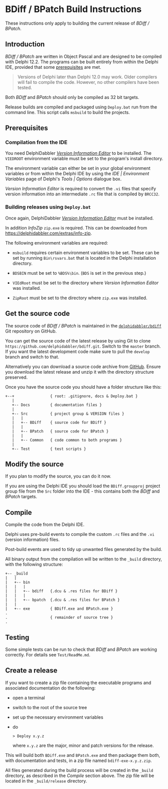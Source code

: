 # BDiff / BPatch Build Instructions

These instructions only apply to building the current release of _BDiff / BPatch_.

## Introduction

_BDiff / BPatch_ are written in Object Pascal and are designed to be compiled with Delphi 12.2. The programs can be built entirely from within the Delphi IDE, provided that some [prerequisites](#prerequisites) are met.

> Versions of Delphi later than Delphi 12.0 may work. Older compilers will fail to compile the code. However, no other compilers have been tested.

Both _BDiff_ and _BPatch_ should only be compiled as 32 bit targets.

Release builds are compiled and packaged using `Deploy.bat` run from the command line. This script calls `msbuild` to build the projects.

## Prerequisites

### Compilation from the IDE

You need DelphiDabbler [_Version Information Editor_](https://github.com/delphidabbler/vied/releases) to be installed. The `VIEDROOT` environment variable must be set to the program's install directory.

The environment variable can either be set in your global environment variables or from within the Delphi IDE by using the _IDE | Environment Variables_ page of Delphi's _Tools | Options_ dialogue box.

_Version Information Editor_ is required to convert the `.vi` files that specify version information into an intermediate `.rc` file that is compiled by `BRCC32`.

### Building releases using `Deploy.bat`

Once again, DelphiDabbler [_Version Information Editor_](https://github.com/delphidabbler/vied/releases) must be installed.

In addition _InfoZip_ `zip.exe` is required. This can be downloaded from <https://delphidabbler.com/extras/info-zip>.

The following environment variables are required:

* `msbuild` requires certain environment variables to be set. These can be set by running `Bin\rsvars.bat` that is located in the Delphi installation directory.

* `BDSBIN` must be set to `%BDS%\bin`. (`BDS` is set in the previous step.)

* `VIEdRoot` must be set to the directory where _Version Information Editor_ was installed.

* `ZipRoot` must be set to the directory where `zip.exe` was installed.

## Get the source code

The source code of _BDiff / BPatch_ is maintained in the [`delphidabbler/bdiff`](https://github.com/delphidabbler/bdiff) Git repository on GitHub.

You can get the source code of the latest release by using Git to clone `https://github.com/delphidabbler/bdiff.git`. Switch to the `master` branch. If you want the latest development code make sure to pull the `develop` branch and switch to that.

Alternatively you can download a source code archive from [GitHub](https://github.com/delphidabbler/bdiff/releases). Ensure you download the latest release and unzip it with the directory structure preserved.

Once you have the source code you should have a folder structure like this:

```
+--+                { root: .gitignore, docs & Deploy.bat }
   |
   +-- Docs         { documentation files }
   |
   +-- Src          { project group & VERSION files }
   |   |
   |   +-- BDiff    { source code for BDiff }
   |   |
   |   +-- BPatch   { source code for BPatch }
   |   |
   |   +-- Common   { code common to both programs }
   |
   +-- Test         { test scripts }
```

## Modify the source

If you plan to modify the source, you can do it now.

If you are using the Delphi IDE you should load the `BDiff.groupproj` project group file from the `Src` folder into the IDE - this contains both the _BDiff_ and _BPatch_ targets.

## Compile

Compile the code from the Delphi IDE.

Delphi uses pre-build events to compile the custom `.rc` files and the `.vi` (version information) files.

Post-build events are used to tidy up unwanted files generated by the build.

All binary output from the compilation will be written to the `_build` directory, with the following structure:

```
+-- _build
|   |
|   +-- bin
|   |   |
|   |   +-- bdiff   {.dcu & .res files for BDiff }
|   |   |
|   |   +-- bpatch  {.dcu & .res files for BPatch }
|   |
|   +-- exe         { BDiff.exe and BPatch.exe }
.
.                   { remainder of source tree }
.
```

## Testing

Some simple tests can be run to check that _BDiff_ and _BPatch_ are working correctly. For details see `Test/ReadMe.md`.

## Create a release

If you want to create a zip file containing the executable programs and associated documentation do the following:

* open a terminal
* switch to the root of the source tree
* set up the necessary environment variables
* do

    `> Deploy x.y.z`

    where `x.y.z` are the major, minor and patch versions for the release.

This will build both `BDiff.exe` and `BPatch.exe` and then package them both, with documentation and tests, in a zip file named `bdiff-exe-x.y.z.zip`.

All files generated during the build process will be created in the `_build` directory, as described in the _Compile_ section above. The zip file will be located in the `_build/release` directory.
